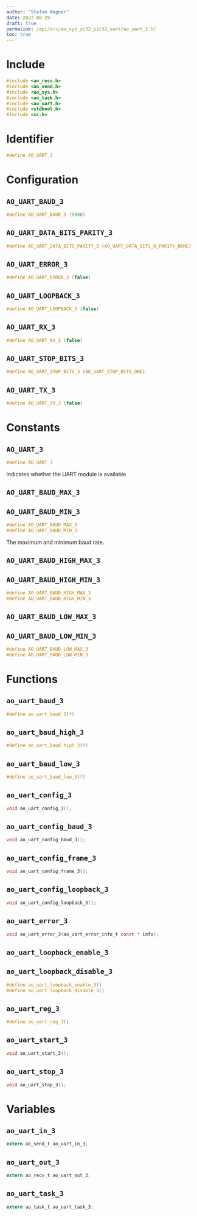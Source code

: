 ```yaml
---
author: "Stefan Wagner"
date: 2022-08-29
draft: true
permalink: /api/src/ao_sys_xc32_pic32_uart/ao_uart_3.h/
toc: true
---
```


# Include

```c
#include <ao_recv.h>
#include <ao_send.h>
#include <ao_sys.h>
#include <ao_task.h>
#include <ao_uart.h>
#include <stdbool.h>
#include <xc.h>
```

# Identifier

```c
#define AO_UART_3
```

# Configuration

## `AO_UART_BAUD_3`

```c
#define AO_UART_BAUD_3 (9600)
```

## `AO_UART_DATA_BITS_PARITY_3`

```c
#define AO_UART_DATA_BITS_PARITY_3 (AO_UART_DATA_BITS_8_PARITY_NONE)
```

## `AO_UART_ERROR_3`

```c
#define AO_UART_ERROR_3 (false)
```

## `AO_UART_LOOPBACK_3`

```c
#define AO_UART_LOOPBACK_3 (false)
```

## `AO_UART_RX_3`

```c
#define AO_UART_RX_3 (false)
```

## `AO_UART_STOP_BITS_3`

```c
#define AO_UART_STOP_BITS_3 (AO_UART_STOP_BITS_ONE)
```

## `AO_UART_TX_3`

```c
#define AO_UART_TX_3 (false)
```

# Constants

## `AO_UART_3`

```c
#define AO_UART_3
```

Indicates whether the UART module is available.

## `AO_UART_BAUD_MAX_3`
## `AO_UART_BAUD_MIN_3`

```c
#define AO_UART_BAUD_MAX_3
#define AO_UART_BAUD_MIN_3
```

The maximum and minimum baud rate.

## `AO_UART_BAUD_HIGH_MAX_3`
## `AO_UART_BAUD_HIGH_MIN_3`

```c
#define AO_UART_BAUD_HIGH_MAX_3
#define AO_UART_BAUD_HIGH_MIN_3
```

## `AO_UART_BAUD_LOW_MAX_3`
## `AO_UART_BAUD_LOW_MIN_3`

```c
#define AO_UART_BAUD_LOW_MAX_3
#define AO_UART_BAUD_LOW_MIN_3
```

# Functions

## `ao_uart_baud_3`

```c
#define ao_uart_baud_3(f)
```

## `ao_uart_baud_high_3`

```c
#define ao_uart_baud_high_3(f)
```

## `ao_uart_baud_low_3`

```c
#define ao_uart_baud_low_3(f)
```

## `ao_uart_config_3`

```c
void ao_uart_config_3();
```

## `ao_uart_config_baud_3`

```c
void ao_uart_config_baud_3();
```

## `ao_uart_config_frame_3`

```c
void ao_uart_config_frame_3();
```

## `ao_uart_config_loopback_3`

```c
void ao_uart_config_loopback_3();
```

## `ao_uart_error_3`

```c
void ao_uart_error_3(ao_uart_error_info_t const * info);
```

## `ao_uart_loopback_enable_3`
## `ao_uart_loopback_disable_3`

```c
#define ao_uart_loopback_enable_3()
#define ao_uart_loopback_disable_3()
```

## `ao_uart_reg_3`

```c
#define ao_uart_reg_3()
```

## `ao_uart_start_3`

```c
void ao_uart_start_3();
```

## `ao_uart_stop_3`

```c
void ao_uart_stop_3();
```

# Variables

## `ao_uart_in_3`

```c
extern ao_send_t ao_uart_in_3;
```

## `ao_uart_out_3`

```c
extern ao_recv_t ao_uart_out_3;
```

## `ao_uart_task_3`

```c
extern ao_task_t ao_uart_task_3;
```
